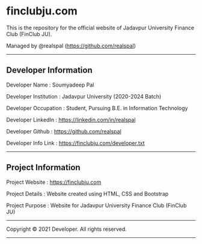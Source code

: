 # finclubju.com

This is the repository for the official website of Jadavpur University Finance Club (FinClub JU).

Managed by @realspal (https://github.com/realspal)

--------------------------------------------------------------------------------------------------------
Developer Information
--------------------------------------------------------------------------------------------------------

Developer Name        : Soumyadeep Pal

Developer Institution : Jadavpur University (2020-2024 Batch)

Developer Occupation  : Student, Pursuing B.E. in Information Technology

Developer LinkedIn    : https://linkedin.com/in/realspal

Developer Github      : https://github.com/realspal

Developer Info Link   : https://finclubju.com/developer.txt

--------------------------------------------------------------------------------------------------------
Project Information
--------------------------------------------------------------------------------------------------------

Project Website       : https://finclubju.com

Project Details       : Website created using HTML, CSS and Bootstrap

Project Purpose       : Website for Jadavpur University Finance Club (FinClub JU)

--------------------------------------------------------------------------------------------------------

Copyright © 2021 Developer. All rights reserved.

--------------------------------------------------------------------------------------------------------
